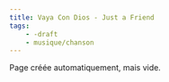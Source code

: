 ```yaml
---
title: Vaya Con Dios - Just a Friend
tags:
    - -draft
    - musique/chanson
---
```


Page créée automatiquement, mais vide.
